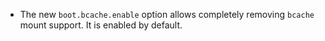 - The new `boot.bcache.enable` option allows completely removing `bcache`
  mount support. It is enabled by default.
